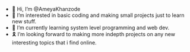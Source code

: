 - 👋 Hi, I’m @AmeyaKhanzode
- 👀 I’m interested in basic coding and making small projects just to learn new stuff.
- 🌱 I’m currently learning system level programming and web dev.
- 🎗️ I’m looking forward to making more indepth projects on any new interesting topics that i find online.

<!---
AmeyaKhanzode/AmeyaKhanzode is a ✨ special ✨ repository because its `README.md` (this file) appears on your GitHub profile.
You can click the Preview link to take a look at your changes.
--->
